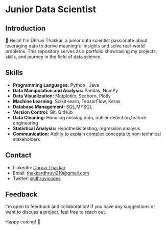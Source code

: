 # Junior Data Scientist

## Introduction

👋 Hello! I'm Dhruvi Thakkar, a junior data scientist passionate about leveraging data to derive meaningful insights and solve real-world problems. This repository serves as a portfolio showcasing my projects, skills, and journey in the field of data science.

## Skills

- **Programming Languages:** Python , Java 
- **Data Manipulation and Analysis:** Pandas, NumPy
- **Data Visualization:** Matplotlib, Seaborn, Plotly
- **Machine Learning:** Scikit-learn, TensorFlow, Keras
- **Database Management:** SQL,MYSQL
- **Version Control:** Git, GitHub
- **Data Cleaning:** Handling missing data, outlier detection,feature engineering
- **Statistical Analysis:** Hypothesis testing, regression analysis
- **Communication:** Ability to explain complex concepts to non-technical stakeholders


## Contact

- LinkedIn: [Dhruvi Thakkar](https://www.linkedin.com/in/dhruvithakkar210/)
- Email: [thakkardhruvi210@gmail.com](mailto:thakkardhruvi210@gmail.com)
- Twitter: [@dhruvicodes](https://twitter.com/dhruvicodes)

## Feedback

I'm open to feedback and collaboration! If you have any suggestions or want to discuss a project, feel free to reach out.

Happy coding! 🚀
